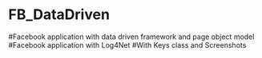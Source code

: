 # FB_DataDriven
#Facebook application with data driven framework and page object model
#Facebook application with Log4Net
#With Keys class and Screenshots
